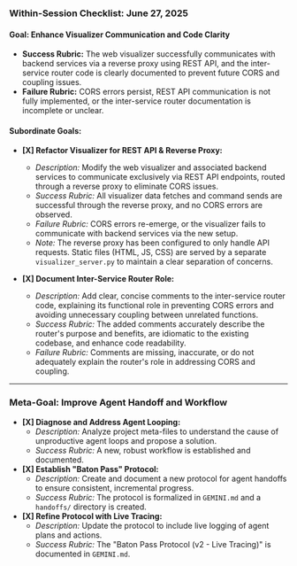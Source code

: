 ### Within-Session Checklist: June 27, 2025

#### Goal: Enhance Visualizer Communication and Code Clarity

*   **Success Rubric:** The web visualizer successfully communicates with backend services via a reverse proxy using REST API, and the inter-service router code is clearly documented to prevent future CORS and coupling issues.
*   **Failure Rubric:** CORS errors persist, REST API communication is not fully implemented, or the inter-service router documentation is incomplete or unclear.

#### Subordinate Goals:

*   **[X] Refactor Visualizer for REST API & Reverse Proxy:**
    *   *Description:* Modify the web visualizer and associated backend services to communicate exclusively via REST API endpoints, routed through a reverse proxy to eliminate CORS issues.
    *   *Success Rubric:* All visualizer data fetches and command sends are successful through the reverse proxy, and no CORS errors are observed.
    *   *Failure Rubric:* CORS errors re-emerge, or the visualizer fails to communicate with backend services via the new setup.
    *   *Note:* The reverse proxy has been configured to only handle API requests. Static files (HTML, JS, CSS) are served by a separate `visualizer_server.py` to maintain a clear separation of concerns.


*   **[X] Document Inter-Service Router Role:**
    *   *Description:* Add clear, concise comments to the inter-service router code, explaining its functional role in preventing CORS errors and avoiding unnecessary coupling between unrelated functions.
    *   *Success Rubric:* The added comments accurately describe the router's purpose and benefits, are idiomatic to the existing codebase, and enhance code readability.
    *   *Failure Rubric:* Comments are missing, inaccurate, or do not adequately explain the router's role in addressing CORS and coupling.

---

### Meta-Goal: Improve Agent Handoff and Workflow

*   **[X] Diagnose and Address Agent Looping:**
    *   *Description:* Analyze project meta-files to understand the cause of unproductive agent loops and propose a solution.
    *   *Success Rubric:* A new, robust workflow is established and documented.
*   **[X] Establish "Baton Pass" Protocol:**
    *   *Description:* Create and document a new protocol for agent handoffs to ensure consistent, incremental progress.
    *   *Success Rubric:* The protocol is formalized in `GEMINI.md` and a `handoffs/` directory is created.
*   **[X] Refine Protocol with Live Tracing:**
    *   *Description:* Update the protocol to include live logging of agent plans and actions.
    *   *Success Rubric:* The "Baton Pass Protocol (v2 - Live Tracing)" is documented in `GEMINI.md`.